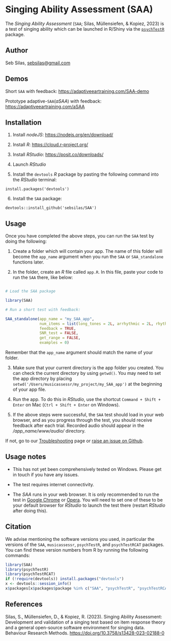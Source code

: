 # Singing Ability Assessment (SAA)

The *Singing Ability Assessment* (`SAA`; Silas, Müllensiefen, & Kopiez, 2023) is a test of singing ability which can be launched in R/Shiny via the [`psychTestR`](https://github.com/pmcharrison/psychTestR) package.

## Author

Seb Silas, [sebsilas@gmail.com](mailto:sebsilas@gmail.com)

## Demos

Short `SAA` with feedback: https://adaptiveeartraining.com/SAA-demo

Prototype adaptive-`SAA`(*aSAA*) with feedback: https://adaptiveeartraining.com/aSAA

## Installation

1. Install *nodeJS*: https://nodejs.org/en/download/

2. Install *R*: https://cloud.r-project.org/

3. Install *RStudio*: https://posit.co/downloads/

4. Launch *RStudio*

5. Install the `devtools` *R* package by pasting the following command into the *RStudio* terminal:

`install.packages('devtools')`

6. Install the `SAA` package:

`devtools::install_github('sebsilas/SAA')`


## Usage

Once you have completed the above steps, you can run the `SAA` test by doing the following:

1. Create a folder which will contain your app. The name of this folder will become the `app_name` argument when you run the `SAA` or `SAA_standalone` functions later.

2. In the folder, create an *R* file called `app.R`. In this file, paste your code to run the `SAA` there, like below:


``` r

# Load the SAA package

library(SAA)

# Run a short test with feedback:

SAA_standalone(app_name = "my_SAA_app",
               num_items = list(long_tones = 2L, arrhythmic = 2L, rhythmic = 2L),
               feedback = TRUE,
               SNR_test = FALSE,
               get_range = FALSE,
               examples = 0)

```

Remember that the `app_name` argument should match the name of your folder.

3. Make sure that your current directory is the app folder you created. You can check the current directory by using `getwd()`. You may need to set the app directory by placing `setwd('/Users/musicassessr/my_project/my_SAA_app')` at the beginning of your app file. 

4. Run the app. To do this in *RStudio*, use the shortcut `Command + Shift + Enter` on Mac (`Ctrl + Shift + Enter` on Windows).


5. If the above steps were successful, the `SAA` test should load in your web browser, and as you progress through the test, you should receive feedback after each trial. Recorded audio should appear in the */app_name/www/audio/* directory.

If not, go to our [Troubleshooting]() page or [raise an issue on Github](https://github.com/sebsilas/SAA/issues).

## Usage notes

- This has not yet been comprehensively tested on Windows. Please get in touch if you have any issues.

- The test requires internet connectivity.

- The *SAA* runs in your web browser. It is only recommended to run the test in [Google Chrome](https://www.google.com/chrome/) or [Opera](https://www.opera.com/download). You will need to set one of these to be your default browser for *RStudio* to launch the test there (restart *RStudio* after doing this).



## Citation

We advise mentioning the software versions you used,
in particular the versions of the `SAA`, `musicassessr`, `psychTestR`, and `psychTestRCAT` packages.
You can find these version numbers from R by running the following commands:

```r
library(SAA)
library(psychTestR)
library(psychTestRCAT)
if (!require(devtools)) install.packages("devtools")
x <- devtools::session_info()
x$packages[x$packages$package %in% c("SAA", "psychTestR", "psychTestRCAT"), ]
```

## References
 
 
Silas, S., Müllensiefen, D., & Kopiez, R. (2023). Singing Ability Assessment: Development and validation of a singing test based on item response theory and a general open-source software environment for singing data. Behaviour Research Methods. https://doi.org/10.3758/s13428-023-02188-0

